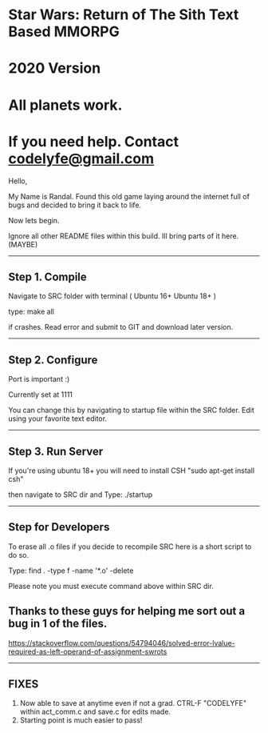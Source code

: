 # Star Wars: Return of The Sith Text Based MMORPG
# 2020 Version
# All planets work.
# If you need help. Contact codelyfe@gmail.com 

Hello, 

My Name is Randal. Found this old game laying around the 
internet full of bugs and decided to bring it back to life.

Now lets begin.

Ignore all other README files within this build. 
Ill bring parts of it here. (MAYBE)

----------------------------------------------------------------------------------
## Step 1. Compile

Navigate to SRC folder with terminal ( Ubuntu 16+ Ubuntu 18+ )

type: make all

if crashes. Read error and submit to GIT and download later version.

----------------------------------------------------------------------------------
## Step 2. Configure

Port is important :)  

Currently set at 1111

You can change this by navigating to startup file within the SRC folder. 
Edit using your favorite text editor.

----------------------------------------------------------------------------------
## Step 3. Run Server

If you're using ubuntu 18+ you will need to install CSH "sudo apt-get install csh"

then navigate to SRC dir and Type: ./startup

----------------------------------------------------------------------------------
## Step for Developers

To erase all .o files if you decide to recompile SRC here is a short script to do so.

Type: find . -type f -name '*.o' -delete

Please note you must execute command above within SRC dir.

## Thanks to these guys for helping me sort out a bug in 1 of the files.

https://stackoverflow.com/questions/54794046/solved-error-lvalue-required-as-left-operand-of-assignment-swrots

----------------------------------------------------------------------------------
## FIXES

1. Now able to save at anytime even if not a grad. CTRL-F "CODELYFE" within act_comm.c and save.c for edits made.
2. Starting point is much easier to pass!

